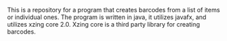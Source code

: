 This is a repository for a program that creates barcodes from a list of 
items or individual ones. The program is written in java, it utilizes 
javafx, and utilizes xzing core 2.0. Xzing core is a third party library 
for creating barcodes.
